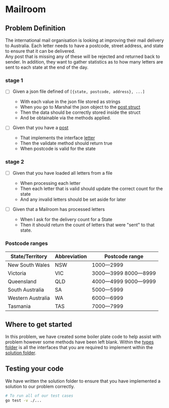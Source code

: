 # Mailroom

## Problem Definition
The international mail organisation is looking at improving their mail delivery to Australia. Each letter needs to have a postcode, street address, and state to ensure that it can be delivered.  
Any post that is missing any of these will be rejected and returned back to sender. In addition, they want to gather statistics as to how many letters are sent to each state at the end of the day.

### stage 1
- [ ] Given a json file defined of `[{state, postcode, address}, ...]`
  - With each value in the json file stored as strings
  - When you go to Marshal the json object to the [post struct](solution/post.go)
  - Then the data should be correctly stored inside the struct
  - And be obtainable via the methods applied.

- [ ] Given that you have a [post](solution/post.go)
  - That implements the interface [letter](types/letter.go)
  - Then the validate method should return true
  - When postcode is valid for the state

### stage 2
 - [ ] Given that you have loaded all letters from a file
   - When processing each letter
   - Then each letter that is valid should update the correct count for the state
   - And any invalid letters should be set aside for later

 - [ ] Given that a Mailroom has processed letters
   - When I ask for the delivery count for a State
   - Then it should return the count of letters that were "sent" to that state.

### Postcode ranges
| State/Territory              | Abbreviation | Postcode range      |
| ---------------------------- | ------------ | ------------------- |
| New South Wales              | NSW          | 1000—2999           |
| Victoria                     | VIC          | 3000—3999 8000—8999 |
| Queensland                   | QLD          | 4000—4999 9000—9999 |
| South Australia              | SA           | 5000—5999           |
| Western Australia            | WA           | 6000—6999           |
| Tasmania                     | TAS          | 7000—7999           |


## Where to get started
In this problem, we have created some boiler plate code to help assist with problem
however some methods have been left blank.
Within the [types folder](types/) is all the interfaces that you are required to implement within the [solution folder](solution).

## Testing your code
We have written the solution folder to ensure that you have implemented a solution to our problem correctly.
```sh
# To run all of our test cases
go test -v ./...
```
